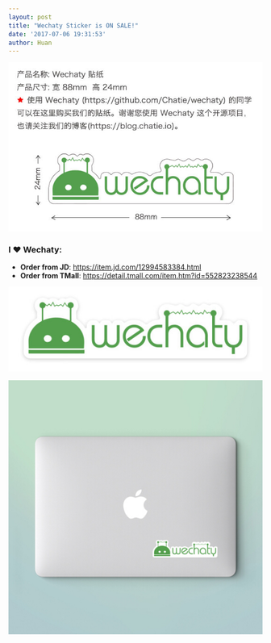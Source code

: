 ```yaml
---
layout: post
title: "Wechaty Sticker is ON SALE!"
date: '2017-07-06 19:31:53'
author: Huan
---
```

[![Wechaty Sticker][wechaty-sticker-poster]](https://item.jd.com/12994583384.html)

### I ❤ Wechaty:

* **Order from JD**: <https://item.jd.com/12994583384.html>
* **Order from TMall**: <https://detail.tmall.com/item.htm?id=552823238544>

<!--more-->

![Wechaty Sticker][wechaty-sticker]

![Wechaty Sticker on Mac][wechaty-sticker-mac]


[wechaty-sticker]: /download/2017/wechaty-sticker.jpg
[wechaty-sticker-mac]: /download/2017/wechaty-sticker-mac.jpg
[wechaty-sticker-poster]: /download/2017/wechaty-sticker-poster.jpg

